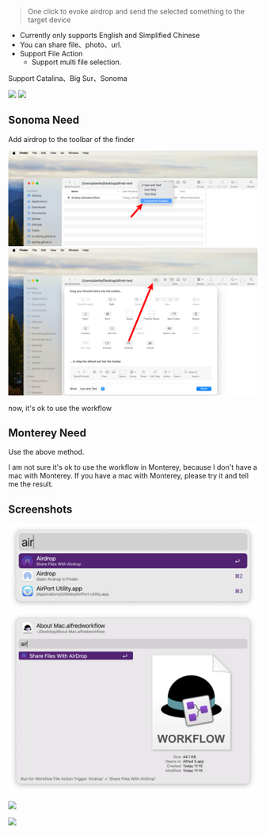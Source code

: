 > One click to evoke airdrop and send the selected something to the target device

- Currently only supports English and Simplified Chinese
- You can share file、photo、url.
- Support File Action
  - Support multi file selection.


Support Catalina、Big Sur、Sonoma



![](https://img.shields.io/badge/version-v1.9-green?style=for-the-badge)
[![](https://img.shields.io/badge/download-click-blue?style=for-the-badge)](https://github.com/alanhe421/alfred-workflows/raw/master/airdrop/Airdrop.alfredworkflow)




<!-- more -->

## Sonoma Need

Add airdrop to the toolbar of the finder

![screenshot3.png](./screenshot3.png)
![screenshot4.png](screenshot4.png)

now, it's ok to use the workflow

## Monterey Need

Use the above method.

I am not sure it's ok to use the workflow in Monterey, because I don't have a mac with Monterey. If you have a mac with Monterey, please try it and tell me the result.


## Screenshots

![](./screenshot1.png)
![](./screenshot2.png)

![](./screenshot.gif)

![](./screenshot2.gif)


